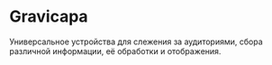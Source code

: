 Gravicapa
=========

Универсальное устройства для слежения за аудиториями, сбора различной информации, её обработки и отображения.